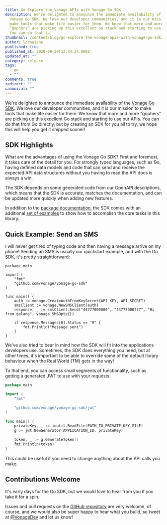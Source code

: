 ```yaml
---
title: Go Explore the Vonage APIs with Vonage Go SDK
description: We’re delighted to announce the immediate availability of the
  Vonage Go SDK. We love our developer communities, and it is our mission to
  make tools that make life easier for them. We know that more and more
  “gophers” are picking up this excellent Go stack and starting to use our APIs.
  You can do that […]
thumbnail: /content/blog/go-explore-the-vonage-apis-with-vonage-go-sdk/Blog_Vonage_GoSDK_1200x600.png
author: lornajane
published: true
published_at: 2020-09-30T13:44:24.000Z
updated_at: ""
category: release
tags:
  - go
  - ""
comments: true
redirect: ""
canonical: ""
---
```


We're delighted to announce the immediate availability of the [Vonage Go SDK](https://github.com/Vonage/vonage-go-sdk). We love our developer communities, and it is our mission to make tools that make life easier for them. We know that more and more "gophers" are picking up this excellent Go stack and starting to use our APIs. You can do that from Go directly, but by creating an SDK for you all to try, we hope this will help you get it shipped sooner!

## SDK Highlights

What are the advantages of using the Vonage Go SDK? First and foremost, it takes care of the detail for you. For strongly typed languages, such as Go, having defined data models and code that can send and receive the expected API data structures without you having to read the API docs is always a win.

The SDK depends on some generated code from our OpenAPI descriptions, which means that the SDK is accurate, matches the documentation, and can be updated more quickly when adding new features.

In addition to the [package documentation](https://pkg.go.dev/mod/github.com/vonage/vonage-go-sdk), the SDK comes with an additional [set of examples](https://vonage.github.io/vonage-go-sdk/) to show how to accomplish the core tasks in this library.

## Quick Example: Send an SMS

I will never get tired of typing code and then having a message arrive on my phone! Sending an SMS is usually our quickstart example, and with the Go SDK, it's pretty straightforward:

```golang
package main

import (
	"fmt"
	"github.com/vonage/vonage-go-sdk"
)

func main() {
	auth := vonage.CreateAuthFromKeySecret(API_KEY, API_SECRET)
	smsClient := vonage.NewSMSClient(auth)
	response, _ := smsClient.Send("44777000000", "44777000777", "Hi from golang", vonage.SMSOpts{})

	if response.Messages[0].Status == "0" {
		fmt.Println("Message sent")
	}
}
```

We've also tried to bear in mind how the SDK will fit into the applications developers use. Sometimes, the SDK does everything you need, but at other times, it's important to be able to override some of the default library behaviour when the Real World (TM) gets in the way!

To that end, you can access small segments of functionality, such as getting a generated JWT to use with your requests:

```go
package main

import (
	"fmt"

	"github.com/vonage/vonage-go-sdk/jwt"
)

func main() {
    privateKey, _ := ioutil.ReadFile(PATH_TO_PRIVATE_KEY_FILE)
    g := jwt.NewGenerator(APPLICATION_ID, privateKey)

    token, _ := g.GenerateToken()
    fmt.Println(token)
}
```

This could be useful if you need to change anything about the API calls you make.

## Contributions Welcome

It's early days for the Go SDK, but we would love to hear from you if you take it for a spin.

Issues and pull requests on the [GitHub repository](https://github.com/Vonage/vonage-go-sdk) are very welcome, of course, and we would also be super happy to hear what you build, so tweet at [@VonageDev](https://twitter.com/VonageDev) and let us know!